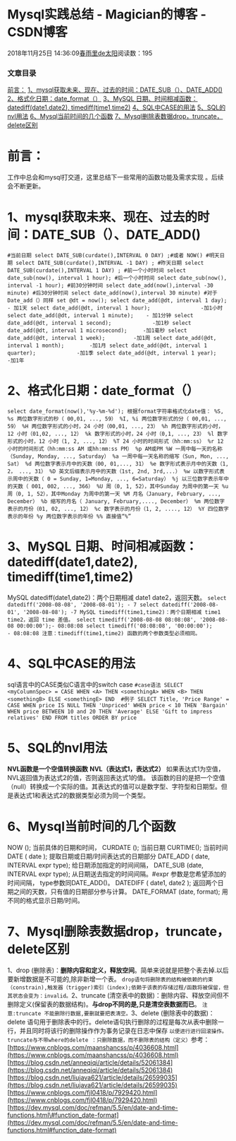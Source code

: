 
# Mysql实践总结 - Magician的博客 - CSDN博客


2018年11月25日 14:36:09[春雨里de太阳](https://me.csdn.net/qq_16633405)阅读数：195



### 文章目录
[前言：](#_1)
[1、mysql获取未来、现在、过去的时间：DATE_SUB（）、DATE_ADD()](#1mysqlDATE_SUBDATE_ADD_6)
[2、格式化日期：date_format（）](#2date_format_35)
[3、MySQL 日期、时间相减函数：datediff(date1,date2), timediff(time1,time2)](#3MySQL_datediffdate1date2_timedifftime1time2_66)
[4、SQL中CASE的用法](#4SQLCASE_82)
[5、SQL的nvl用法](#5SQLnvl_108)
[6、Mysql当前时间的几个函数](#6Mysql_116)
[7、Mysql删除表数据drop，truncate，delete区别](#7Mysqldroptruncatedelete_127)

# 前言：
工作中总会和mysql打交道，这里总结下一些常用的函数功能及需求实现
。后续会不断更新。
# 1、mysql获取未来、现在、过去的时间：DATE_SUB（）、DATE_ADD()
`#当前日期
select DATE_SUB(curdate(),INTERVAL 0 DAY) ;#或者 NOW()
#明天日期
select DATE_SUB(curdate(),INTERVAL -1 DAY) ;
#昨天日期
select DATE_SUB(curdate(),INTERVAL 1 DAY) ;
#前一个小时时间
select date_sub(now(), interval 1 hour);
#后一个小时时间
select date_sub(now(), interval -1 hour);
#前30分钟时间
select date_add(now(),interval -30 minute)
#后30分钟时间
select date_add(now(),interval 30 minute)
#对于Date_add（）同样
set @dt = now();
select date_add(@dt, interval 1 day);           - 加1天
select date_add(@dt, interval 1 hour);                -加1小时
select date_add(@dt, interval 1 minute);    - 加1分钟
select date_add(@dt, interval 1 second);             -加1秒
select date_add(@dt, interval 1 microsecond);     -加1毫秒
select date_add(@dt, interval 1 week);         -加1周
select date_add(@dt, interval 1 month);        -加1月
select date_add(@dt, interval 1 quarter);             -加1季
select date_add(@dt, interval 1 year);           -加1年`
# 2、格式化日期：date_format（）
`select date_format(now(),'%y-%m-%d');
根据format字符串格式化date值：
%S, %s 两位数字形式的秒（ 00,01, ..., 59）
%I, %i 两位数字形式的分（ 00,01, ..., 59）
%H 两位数字形式的小时，24 小时（00,01, ..., 23）
%h 两位数字形式的小时，12 小时（01,02, ..., 12）
%k 数字形式的小时，24 小时（0,1, ..., 23）
%l 数字形式的小时，12 小时（1, 2, ..., 12）
%T 24 小时的时间形式（hh:mm:ss）
%r 12 小时的时间形式（hh:mm:ss AM 或hh:mm:ss PM）
%p AM或PM
%W 一周中每一天的名称（Sunday, Monday, ..., Saturday）
%a 一周中每一天名称的缩写（Sun, Mon, ..., Sat）
%d 两位数字表示月中的天数（00, 01,..., 31）
%e 数字形式表示月中的天数（1, 2， ..., 31）
%D 英文后缀表示月中的天数（1st, 2nd, 3rd,...）
%w 以数字形式表示周中的天数（ 0 = Sunday, 1=Monday, ..., 6=Saturday）
%j 以三位数字表示年中的天数（ 001, 002, ..., 366）
%U 周（0, 1, 52），其中Sunday 为周中的第一天
%u 周（0, 1, 52），其中Monday 为周中的第一天
%M 月名（January, February, ..., December）
%b 缩写的月名（ January, February,...., December）
%m 两位数字表示的月份（01, 02, ..., 12）
%c 数字表示的月份（1, 2, ...., 12）
%Y 四位数字表示的年份
%y 两位数字表示的年份
%% 直接值“%”`
# 3、MySQL 日期、时间相减函数：datediff(date1,date2), timediff(time1,time2)
MySQL datediff(date1,date2)：两个日期相减 date1 date2，返回天数。
`select datediff('2008-08-08', '2008-08-01'); - 7
select datediff('2008-08-01', '2008-08-08'); -7
MySQL timediff(time1,time2)：两个日期相减 time1 time2，返回 time 差值。
select timediff('2008-08-08 08:08:08', '2008-08-08 00:00:00');- 08:08:08
select timediff('08:08:08', '00:00:00');                      - 08:08:08
注意：timediff(time1,time2) 函数的两个参数类型必须相同。`
# 4、SQL中CASE的用法
sql语言中的CASE类似C语言中的switch case
`#case语法
SELECT <myColumnSpec> =
CASE
WHEN <A> THEN <somethingA>
WHEN <B> THEN <somethingB>
ELSE <somethingE>
END 
#例子
SELECT
     Title,
    'Price Range' =
    CASE
        WHEN price IS NULL THEN 'Unpriced'
        WHEN price < 10 THEN 'Bargain'
        WHEN price BETWEEN 10 and 20 THEN 'Average'
        ELSE 'Gift to impress relatives'
    END
FROM titles
ORDER BY price`
# 5、SQL的nvl用法
**NVL函数是一个空值转换函数**
**NVL（表达式1，表达式2）**
如果表达式1为空值，NVL返回值为表达式2的值，否则返回表达式1的值。 该函数的目的是把一个空值（null）转换成一个实际的值。其表达式的值可以是数字型、字符型和日期型。但是表达式1和表达式2的数据类型必须为同一个类型。
# 6、Mysql当前时间的几个函数
NOW (); 当前具体的日期和时间，
CURDATE (); 当前日期
CURTIME(); 当前时间
DATE ( date ); 提取日期或日期/时间表达式的日期部分
DATE_ADD ( date, INTERVAL  expr  type); 给日期添加指定的时间间隔，
DATE_SUB (date, INTERVAL  expr  type);  从日期送去指定的时间间隔。\#expr 参数是您希望添加的时间间隔， type参数同DATE_ADD()。
DATEDIFF ( date1, date2 ); 返回两个日期之间的天数，只有值的日期部分参与计算。
DATE_FORMAT (date, format); 用不同的格式显示日期/时间。
# 7、Mysql删除表数据drop，truncate，delete区别
1、drop (删除表)：**删除内容和定义，释放空间**。简单来说就是把整个表去掉.以后要新增数据是不可能的,除非新增一个表。
`drop语句将删除表的结构被依赖的约束（constrain),触发器（trigger)索引（index);依赖于该表的存储过程/函数将被保留，但其状态会变为：invalid。`2、truncate (清空表中的数据)：删除内容、释放空间但不删除定义(保留表的数据结构)。**与drop不同的是,只是清空表数据而已**。
`注意:truncate 不能删除行数据,要删就要把表清空。`3、delete (删除表中的数据)：delete 语句用于删除表中的行。delete语句执行删除的过程是每次从表中删除一行，并且同时将该行的删除操作作为事务记录在日志中保存
`以便进行进行回滚操作。
       truncate与不带where的delete ：只删除数据，而不删除表的结构（定义）`参考：
[https://www.cnblogs.com/maanshancss/p/4036608.html](https://www.cnblogs.com/maanshancss/p/4036608.html)
[https://blog.csdn.net/anneqiqi/article/details/52061384](https://blog.csdn.net/anneqiqi/article/details/52061384)
[https://blog.csdn.net/liujava621/article/details/26599035](https://blog.csdn.net/liujava621/article/details/26599035)
[https://www.cnblogs.com/fjl0418/p/7929420.html](https://www.cnblogs.com/fjl0418/p/7929420.html)
[https://dev.mysql.com/doc/refman/5.5/en/date-and-time-functions.html\#function_date-format](https://dev.mysql.com/doc/refman/5.5/en/date-and-time-functions.html#function_date-format)


